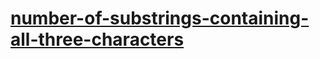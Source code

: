 # [number-of-substrings-containing-all-three-characters](https://leetcode-cn.com/problems/number-of-substrings-containing-all-three-characters)
